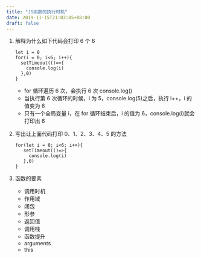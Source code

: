 ```yaml
---
title: "JS函数的执行时机"
date: 2019-11-15T21:03:05+08:00
draft: false
---
```


1. 解释为什么如下代码会打印 6 个 6

   ```
   let i = 0
   for(i = 0; i<6; i++){
     setTimeout(()=>{
       console.log(i)
     },0)
   }
   ```

   - for 循环遍历 6 次，会执行 6 次 console.log()
   - 当执行第 6 次循环的时候，i 为 5，console.log(5)之后，执行 i++，i 的值变为 6
   - 只有一个全局变量 i，在 for 循环结束后，i 的值为 6，console.log(i)就会打印出 6

2. 写出让上面代码打印 0、1、2、3、4、5 的方法

   ```
   for(let i = 0; i<6; i++){
      setTimeout(()=>{
        console.log(i)
      },0)
   }
   ```

3. 函数的要素
   - 调用时机
   - 作用域
   - 闭包
   - 形参
   - 返回值
   - 调用栈
   - 函数提升
   - arguments
   - this
